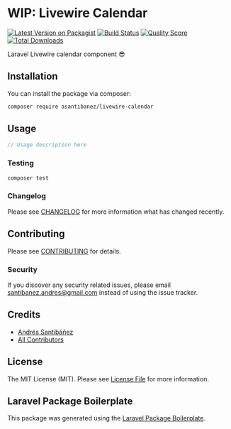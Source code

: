 # WIP: Livewire Calendar

[![Latest Version on Packagist](https://img.shields.io/packagist/v/asantibanez/livewire-calendar.svg?style=flat-square)](https://packagist.org/packages/asantibanez/livewire-calendar)
[![Build Status](https://img.shields.io/travis/asantibanez/livewire-calendar/master.svg?style=flat-square)](https://travis-ci.org/asantibanez/livewire-calendar)
[![Quality Score](https://img.shields.io/scrutinizer/g/asantibanez/livewire-calendar.svg?style=flat-square)](https://scrutinizer-ci.com/g/asantibanez/livewire-calendar)
[![Total Downloads](https://img.shields.io/packagist/dt/asantibanez/livewire-calendar.svg?style=flat-square)](https://packagist.org/packages/asantibanez/livewire-calendar)

Laravel Livewire calendar component 😎

## Installation

You can install the package via composer:

```bash
composer require asantibanez/livewire-calendar
```

## Usage

``` php
// Usage description here
```

### Testing

``` bash
composer test
```

### Changelog

Please see [CHANGELOG](CHANGELOG.md) for more information what has changed recently.

## Contributing

Please see [CONTRIBUTING](CONTRIBUTING.md) for details.

### Security

If you discover any security related issues, please email santibanez.andres@gmail.com instead of using the issue tracker.

## Credits

- [Andrés Santibáñez](https://github.com/asantibanez)
- [All Contributors](../../contributors)

## License

The MIT License (MIT). Please see [License File](LICENSE.md) for more information.

## Laravel Package Boilerplate

This package was generated using the [Laravel Package Boilerplate](https://laravelpackageboilerplate.com).
